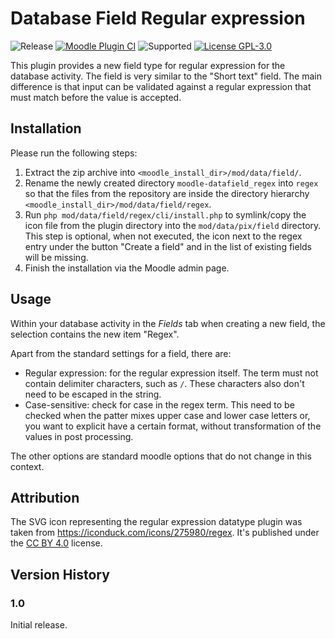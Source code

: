 # Database Field Regular expression

![Release](https://img.shields.io/badge/Release-1.1-blue.svg)
[![Moodle Plugin
CI](https://github.com/srobotta/moodle-datafield_regex/workflows/Moodle%20Plugin%20CI/badge.svg?branch=master)](https://github.com/srobotta/moodle-datafield_regex/actions?query=workflow%3A%22Moodle+Plugin+CI%22+branch%3Amaster)
![Supported](https://img.shields.io/badge/Moodle-4.1+-orange.svg)
[![License GPL-3.0](https://img.shields.io/github/license/srobotta/moodle-datafield_regex?color=lightgrey)](https://github.com/srobotta/moodle-datafield_regex/blob/master/LICENSE)

This plugin provides a new field type for regular expression for the
database activity. The field is very similar to the "Short text" field.
The main difference is that input can be validated against a regular
expression that must match before the value is accepted.

## Installation

Please run the following steps:
1. Extract the zip archive into 
`<moodle_install_dir>/mod/data/field/`. 
1. Rename the newly created directory `moodle-datafield_regex` into `regex`
so that the files from the repository are inside the directory hierarchy
`<moodle_install_dir>/mod/data/field/regex`.
1. Run `php mod/data/field/regex/cli/install.php` to symlink/copy
the icon file from the plugin directory into the `mod/data/pix/field`
directory. This step is optional, when not executed, the icon next to the
regex entry under the button "Create a field" and in the list of existing
fields will be missing.
1. Finish the installation via the Moodle admin page.

## Usage

Within your database activity in the *Fields* tab when creating a new
field, the selection contains the new item "Regex".

Apart from the standard settings for a field, there are:
* Regular expression: for the regular expression itself. The term
must not contain delimiter characters, such as `/`. These characters
also don't need to be escaped in the string.
* Case-sensitive: check for case in the regex term. This need to be checked
when the patter mixes upper case and lower case letters or, you want to explicit
have a certain format, without transformation of the values in post processing.

The other options are standard moodle options that do not change in this
context.

## Attribution

The SVG icon representing the regular expression datatype plugin was
taken from https://iconduck.com/icons/275980/regex. It's published
under the [CC BY 4.0](https://iconduck.com/licenses/cc-by-4.0) license.

## Version History

### 1.0

Initial release.